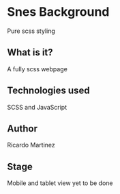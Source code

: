 # Snes Background
Pure scss styling

## What is it?
A fully scss webpage

## Technologies used
SCSS and JavaScript

## Author
Ricardo Martinez

## Stage
Mobile and tablet view yet to be done
